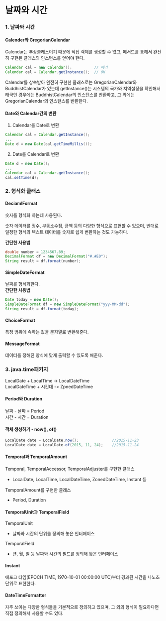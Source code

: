 # 날짜와 시간

### 1. 날짜와 시간 <a href="#1" id="1"></a>

#### Calender와 GregorianCalendar <a href="#calender-gregoriancalendar" id="calender-gregoriancalendar"></a>

Calendar는 추상클래스이기 때문에 직접 객체를 생성할 수 없고, 메서드를 통해서 완전히 구현된 클래스의 인스턴스를 얻어야 한다.

```java
Calendar cal = new Calendar();			// 에러
Calendar cal = Calendar.getInstance();	// OK
```

Calendar를 상속받아 완전히 구현한 클래스로는 GregorianCalendar와 BuddhistCalendar가 있는데 getInstance()는 시스템의 국가와 지역설정을 확인해서 태국인 경우에는 BuddhistCalendar의 인스턴스를 반환하고, 그 외에는 GregorianCalendar의 인스턴스를 반환한다.

#### Date와 Calendar간의 변환 <a href="#date-calendar" id="date-calendar"></a>

1. Calendar를 Date로 변환

```java
Calendar cal = Calendar.getInstance();
...
Date d = new Date(cal.getTimeMillis());
```

2. Date를 Calendar로 변환

```java
Date d = new Date();
...
Calendar cal = Calendar.getInstance();
cal.setTime(d);
```



### 2. 형식화 클래스 <a href="#2" id="2"></a>

#### DeciamlFormat <a href="#deciamlformat" id="deciamlformat"></a>

숫자를 형식화 하는데 사용된다.

숫자 데이터를 정수, 부동소수점, 금액 등의 다양한 형식으로 표현할 수 있으며, 반대로 일정한 형식의 텍스트 데이터를 숫자로 쉽게 변환하는 것도 가능하다.

**간단한 사용법**

```java
double number = 1234567.89;
DecimalFormat df = new DecimalFormat("#.#E0");
String result = df.format(number);
```

#### SimpleDateFormat <a href="#simpledateformat" id="simpledateformat"></a>

날짜를 형식화한다.\
**간단한 사용법**

```java
Date today = new Date();
SimpleDateFormat df = new SimpleDateFormat("yyy-MM-dd");
String result = df.format(today);
```

#### ChoiceFormat <a href="#choiceformat" id="choiceformat"></a>

특정 범위에 속하는 값을 문자열로 변환해준다.

#### MessageFormat <a href="#messageformat" id="messageformat"></a>

데이터를 정해진 양식에 맞게 출력할 수 있도록 해준다.



### 3. java.time패키지 <a href="#3-javatime" id="3-javatime"></a>

LocalDate + LocalTime -> LocalDateTime\
LocalDateTime + 시간대 -> ZpnedDateTime

#### Period와 Duration <a href="#period-duration" id="period-duration"></a>

날짜 - 날짜 = Period\
시간 - 시간 = Duration

#### 객체 생성하기 - now(), of() <a href="#now-of" id="now-of"></a>

```java
LocalDate date = LocalDate.now();				//2015-11-23
LocalDate date = LocalDate.of(2015, 11, 24); 	//2015-11-24
```

#### Temporal과 TemporalAmount <a href="#temporal-temporalamount" id="temporal-temporalamount"></a>

Temporal, TemporalAccessor, TemporalAdjuster를 구현한 클래스

* LocalDate, LocalTime, LocalDateTime, ZonedDateTime, Instant 등

TemporalAmount를 구현한 클래스

* Period, Duration

#### TemporalUnit과 TemporalField <a href="#temporalunit-temporalfield" id="temporalunit-temporalfield"></a>

TemporalUnit

* 날짜와 시간의 단위를 정의해 놓은 인터페이스

TemporalField

* 년, 월, 일 등 날짜와 시간의 필드를 정의해 놓은 인터페이스

#### Instant <a href="#instant" id="instant"></a>

에포크 타임(EPOCH TIME, 1970-10-01 00:00:00 UTC)부터 경과된 시간을 나노초 단위로 표현한다.

#### DateTimeFormatter <a href="#datetimeformatter" id="datetimeformatter"></a>

자주 쓰이는 다양한 형식들을 기본적으로 정의하고 있으며, 그 외의 형식이 필요하다면 직접 정의해서 사용할 수도 있다.
